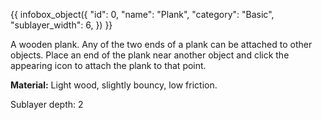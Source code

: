 {{ infobox_object({
	"id": 0,
	"name": "Plank",
	"category": "Basic",
	"sublayer_width": 6,
}) }}

A wooden plank. Any of the two ends of a plank can be attached to other objects. Place an end of the plank near another object and click the appearing icon to attach the plank to that point.

**Material:** Light wood, slightly bouncy, low friction.

Sublayer depth: 2